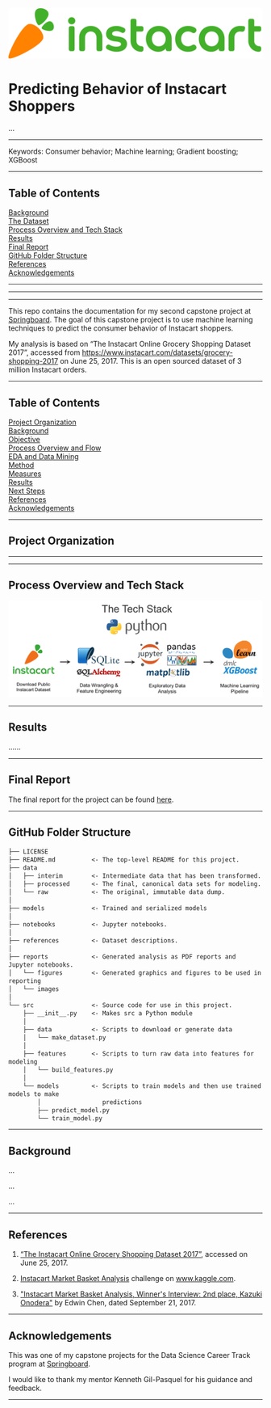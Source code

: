 ![tech-stack](reports/images/Instacart_logo_and_wordmark.svg.png)


Predicting Behavior of Instacart Shoppers
==========================================



...


------------

Keywords:  Consumer behavior; Machine learning; Gradient boosting; XGBoost

------------


## Table of Contents

[Background](#background)  
[The Dataset](#the-dataset)  
[Process Overview and Tech Stack](#process-overview-and-tech-stack)   
[Results](#results)   
[Final Report](#final-report)   
[GitHub Folder Structure](#github-folder-structure)  
[References](#references)  
[Acknowledgements](#acknowledgements)

------------


------------




------------


This repo contains the documentation for my second capstone project at [Springboard](https://www.springboard.com/workshops/data-science-career-track).  The goal of this capstone project is to use machine learning techniques to predict the consumer behavior of Instacart shoppers.


My analysis is based on “The Instacart Online Grocery Shopping Dataset 2017”, accessed from https://www.instacart.com/datasets/grocery-shopping-2017 on June 25, 2017.  This is an open sourced dataset of 3 million Instacart orders.


------------

## Table of Contents

[Project Organization](#project-organization)  
[Background](#background)  
[Objective](#objective)  
[Process Overview and Flow](#process-overview-and-flow)   
[EDA and Data Mining](#eda-and-data-mining)  
[Method](#method)   
[Measures](#measures)  
[Results](#results)   
[Next Steps](#next-steps)  
[References](#references)  
[Acknowledgements](#acknowledgements)

------------

## Project Organization
------------

------------

## Process Overview and Tech Stack

![tech-stack](reports/images/tech-stack.png)

------------

## Results

......


------------

## Final Report

The final report for the project can be found [here](https://github.com/zkneupper/Instacart-Prediction-Capstone/tree/master/reports/Final_Report.pdf).

------------

## GitHub Folder Structure

    ├── LICENSE
    ├── README.md          <- The top-level README for this project.
    ├── data
    │   ├── interim        <- Intermediate data that has been transformed.
    │   ├── processed      <- The final, canonical data sets for modeling.
    │   └── raw            <- The original, immutable data dump.
    │
    ├── models             <- Trained and serialized models
    │
    ├── notebooks          <- Jupyter notebooks.
    │
    ├── references         <- Dataset descriptions.
    │
    ├── reports            <- Generated analysis as PDF reports and Jupyter notebooks.
    │   └── figures        <- Generated graphics and figures to be used in reporting
    │   └── images    
    │
    └── src                <- Source code for use in this project.
        ├── __init__.py    <- Makes src a Python module
        │  
        ├── data           <- Scripts to download or generate data
        │   └── make_dataset.py
        │
        ├── features       <- Scripts to turn raw data into features for modeling
        │   └── build_features.py
        │
        └── models         <- Scripts to train models and then use trained models to make
            │                 predictions
            ├── predict_model.py
            └── train_model.py


--------

## Background

...

...

...



------------

## References

1. [“The Instacart Online Grocery Shopping Dataset 2017”](https://www.instacart.com/datasets/grocery-shopping-2017), accessed on June 25, 2017.

2. [Instacart Market Basket Analysis](https://www.kaggle.com/c/instacart-market-basket-analysis#description) challenge on www.kaggle.com.

3. ["Instacart Market Basket Analysis, Winner's Interview: 2nd place, Kazuki Onodera"](http://blog.kaggle.com/2017/09/21/instacart-market-basket-analysis-winners-interview-2nd-place-kazuki-onodera/) by Edwin Chen, dated September 21, 2017.


------------

## Acknowledgements

This was one of my capstone projects for the Data Science Career Track program at [Springboard](https://www.springboard.com/workshops/data-science-career-track).  

I would like to thank my mentor Kenneth Gil-Pasquel for his guidance and feedback.  

------------

